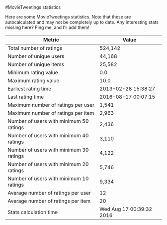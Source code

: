 #MovieTweetings statistics

Here are some MovieTweetings statistics. Note that these are autocalculated and may not be completely up to date. Any interesting stats missing here? Ping me, and I'll add them!

Metric | Value
--- | ---
Total number of ratings                 | 524,142
Number of unique users                  | 44,168
Number of unique items                  | 25,582
Minimum rating value                    | 0.0
Maximum rating value                    | 10.0
Earliest rating time                    | 2013-02-28 15:38:27
Last rating time                        | 2016-08-17 00:07:15
Maximum number of ratings per user      | 1,541
Maximum number of ratings per item      | 2,963
Number of users with minimum 50 ratings | 2,436
Number of users with minimum 40 ratings | 3,110
Number of users with minimum 30 ratings | 4,122
Number of users with minimum 20 ratings | 5,746
Number of users with minimum 10 ratings | 9,334
Average number of ratings per user      | 12
Average number of ratings per item      | 20
Stats calculation time                  | Wed Aug 17 00:39:32 2016

